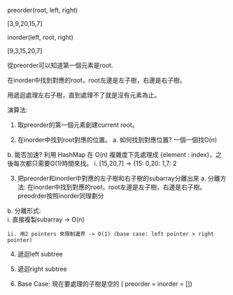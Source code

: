 preorder(root, left, right)

[3,9,20,15,7]

inorder(left, root, right)

[9,3,15,20,7]

從preorder可以知道第一個元素是root.

在inorder中找到對應的root，root左邊是左子樹，右邊是右子樹。

用遞迴處理左右子樹，直到處理不了就是沒有元素為止。

演算法:
1. 取preorder的第一個元素創建current root。

2. 在inorder中找到root對應的位置。
  a. 如何找到對應位置? 一個一個找O(n)
  
  b. 能否加速? 利用 HashMap 在 O(n) 複雜度下先處理成 {element : index}，之後每次都只需要O(1)時間來找。
    i. [15,20,7] -> {15: 0,20: 1,7: 2
    
3. 把preorder和inorder中對應的左子樹和右子樹的subarray分離出來
  a. 分離方法: 在inorder中找到對應的root，root左邊是左子樹，右邊是右子樹。 preodrder按照inorder同理劃分
  
  b. 分離形式:  
    i. 直接複製subarray -> O(n)
    
    ii. 用2 pointers 來限制邊界 -> O(1) (base case: left pointer > right pointer)
    
4. 遞迴left subtree

5. 遞迴right subtree

6. Base Case: 現在要處理的子樹是空的 ( preorder = inorder = [])
